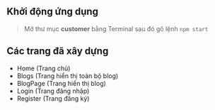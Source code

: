## Khởi động ứng dụng
> Mở thư mục **customer** bằng Terminal sau đó gõ lệnh `npm start`

## Các trang đã xây dựng
- Home (Trang chủ)
- Blogs (Trang hiển thị toàn bộ blog)
- BlogPage (Trang hiển thị blog)
- Login (Trang đăng nhập)
- Register (Trang đăng ký)